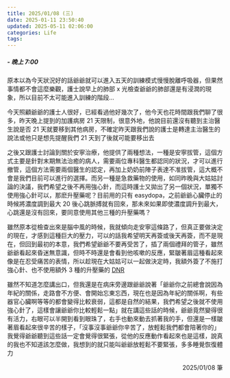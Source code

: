 ```yaml
---
title: 2025/01/08 (三)
date: 2025-01-11 23:50:40
updated: 2025-05-11 02:06:00
categories: Life
tags:
---
```


##### - 晚上 7:00

原本以為今天狀況好的話爺爺就可以進入五天的訓練模式慢慢脫離呼吸器，但果然事情都不會這麼樂觀，護士說早上的肺部 x 光檢查爺爺的肺部還是有浸潤的現象，所以目前不太可能進入訓練的階段...

今天照顧爺爺的護士人很好，已經看過他好幾次了，他今天也花時間跟我們聊了很多，昨天晚上提到的加護病房 21 天限制，很意外地，他說目前還沒有聽到主治醫生說是否 21 天就要移到其他病房，不確定昨天跟我們說的護士是轉達主治醫生的說法或他只是想先提醒我們 21 天到了後就可能要移出去

之後又跟護士討論到關於安寧治療，他提供了兩種想法，一種是安寧拔管，這個方式主要是針對末期無法治癒的病人，需要兩位專科醫生都認同的狀況，才可以進行撤管，這個方法需要兩個醫生的認定，再加上奶奶前陣子表達不准拔管，這大概不會是我們目前可以進行的選擇。而另一種是急救藥物的使用，如同昨晚與大姑姑討論的決議，我們希望之後不再用強心針，而這時護士又拋出了另一個狀況，單獨不使用強心針可以，那麽升壓藥呢？目前用的只有 easydopa，之前爺爺心臟停止的時候將濃度調到最大 20 後心跳脈搏就有回來，那未來如果即使濃度調升到最大，心跳還是沒有回來，要同意使用其他三種的升壓藥嗎？

雖然原本從檢查出來是腦中風的時候，我就傾向走安寧這條路了，但真正要做決定的現在，才感到這種巨大的壓力，可以的話我希望明天再簽或後天再簽，而不是現在，但回到最初的本意，我們希望爺爺不要再受苦了，插了兩個禮拜的管子，雖然爺爺看起來昏迷無意識，但時不時還是會看到他咳嗽的反應，緊皺著眉這種看起來像是在忍受痛苦的表情，所以趁現在大姑姑可以一起做決定時，我額外簽了不施打強心針、也不使用額外 3 種的升壓藥的 [DNR](https://tw.news.yahoo.com/dnr%E6%98%AF%E4%BB%80%E9%BA%BC%EF%BC%9Fdnr%E5%90%8C%E6%84%8F%E6%9B%B8%E8%AA%B0%E5%8F%AF%E4%BB%A5%E7%B0%BD%EF%BC%9F%E7%B0%BD%E4%BA%86%E9%86%AB%E7%94%9F%E5%B0%B1%E4%B8%8D%E6%9C%83%E6%95%91%E4%BA%86%E5%97%8E%EF%BC%9F-071325571.html)

雖然不知道怎麼講出口，但我還是在病床旁邊跟爺爺說著「爺爺你之前總會說因為年紀的關係，走路會不方便、會開始忘東忘西，現在也是因為年紀的關係啊，有些器官心臟啊等等的都會變得比較衰弱，這都是自然的結果，我們希望之後就不使用強心針了，這樣會讓爺爺你比較輕鬆一點」就在講這些話的時候，爺爺竟然變得很有活力，右眼可以半開到看到眼珠了，右手也動來動去抓著我的手，但還是一樣皺著眉看起來很辛苦的樣子，「沒事沒事爺爺你辛苦了，放輕鬆我們都會陪著你的」我覺得爺爺聽到這些話一定會覺得很緊張，從他的反應動作看起來也是這樣，說真的我也不知道該怎麼做，我想到的就只能叫爺爺放輕鬆不要緊張，多多睡覺恢復體力

<div style="text-align: right">2025/01/08 筆</div>
